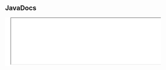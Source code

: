 <head><title>JavaDocs</title></head>

JavaDocs
-------------

<script type="text/javascript" src="./js/iframe.js"></script>

<pre style="background-color: white;">
  <iframe src="apidocs/index.html" seamless="seamless" width="100%" />
</pre>